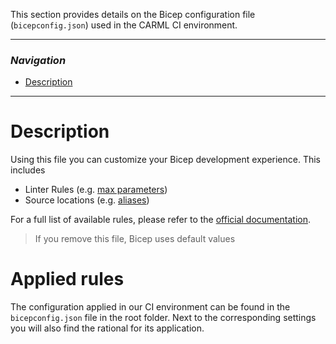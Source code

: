 This section provides details on the Bicep configuration file (`bicepconfig.json`) used in the CARML CI environment.

---

### _Navigation_

- [Description](#description)

---

# Description

Using this file you can customize your Bicep development experience. This includes
- Linter Rules (e.g. [max parameters](https://docs.microsoft.com/en-us/azure/azure-resource-manager/bicep/linter-rule-max-parameters))
- Source locations (e.g. [aliases](https://docs.microsoft.com/en-us/azure/azure-resource-manager/bicep/bicep-config-modules))

For a full list of available rules, please refer to the [official documentation](https://docs.microsoft.com/en-us/azure/azure-resource-manager/bicep/bicep-config).

> If you remove this file, Bicep uses default values

# Applied rules

The configuration applied in our CI environment can be found in the `bicepconfig.json` file in the root folder. Next to the corresponding settings you will also find the rational for its application.
